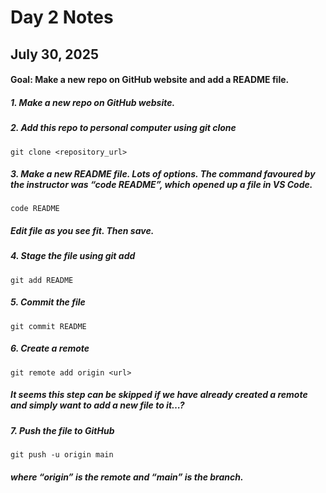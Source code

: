 # Day 2 Notes
## July 30, 2025

#### Goal: Make a new repo on GitHub website and add a README file.

##### 1. Make a new repo on GitHub website.

##### 2. Add this repo to personal computer using git clone

```git clone <repository_url>```

##### 3. Make a new README file.  Lots of options.  The command favoured by the instructor was “code README”, which opened up a file in VS Code.

```code README ```

##### Edit file as you see fit.  Then save.

##### 4. Stage the file using git add

``` git add README ```

##### 5. Commit the file

``` git commit README ```

##### 6. Create a remote

``` git remote add origin <url> ```

##### It seems this step can be skipped if we have already created a remote and simply want to add a new file to it…?

##### 7. Push the file to GitHub

``` git push -u origin main ```

##### where “origin” is the remote and “main” is the branch.
#####
#####
#####

